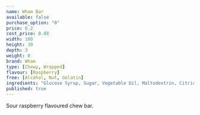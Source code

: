```yaml
---
name: Wham Bar
available: false
purchase_option: "0"
price: 0.2
cost_price: 0.08
width: 180
height: 30
depth: 3
weight: 0
brand: Wham
type: [Chewy, Wrapped]
flavour: [Raspberry]
free: [Alcohol, Nut, Gelatin]
ingredients: "Glucose Syrup, Sugar, Vegetable Oil, Maltodextrin, Citric Acid, Solublised Milk Protein, Glycerol E422, Soya Lethicin, Flavouring, Colour: E163"
published: true
---
```

Sour raspberry flavoured chew bar.